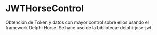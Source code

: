 # JWTHorseControl
Obtención de Token y datos con mayor control sobre ellos usando el framework Delphi Horse. 
Se hace uso de la biblioteca: delphi-jose-jwt
